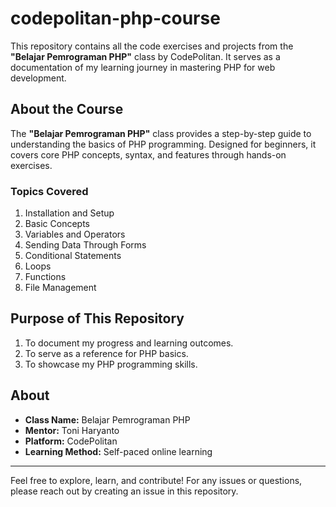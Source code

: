 # codepolitan-php-course

This repository contains all the code exercises and projects from the **"Belajar Pemrograman PHP"** class by CodePolitan. It serves as a documentation of my learning journey in mastering PHP for web development.

## About the Course
The **"Belajar Pemrograman PHP"** class provides a step-by-step guide to understanding the basics of PHP programming. Designed for beginners, it covers core PHP concepts, syntax, and features through hands-on exercises.

### Topics Covered
1. Installation and Setup  
2. Basic Concepts  
3. Variables and Operators  
4. Sending Data Through Forms  
5. Conditional Statements  
6. Loops  
7. Functions  
8. File Management  

## Purpose of This Repository
1. To document my progress and learning outcomes.
2. To serve as a reference for PHP basics.
3. To showcase my PHP programming skills.

## About
- **Class Name:** Belajar Pemrograman PHP  
- **Mentor:** Toni Haryanto  
- **Platform:** CodePolitan  
- **Learning Method:** Self-paced online learning  

---

Feel free to explore, learn, and contribute! For any issues or questions, please reach out by creating an issue in this repository.
